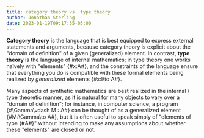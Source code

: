 ```yaml
---
title: category theory vs. type theory
author: Jonathan Sterling
date: 2023-01-19T09:17:55-05:00
---
```



**Category theory** is the language that is best equipped to express external statements and arguments, because category theory is explicit about the "domain of definition" of a given (generalized) element. In contrast, **type theory** is the language of internal mathematics; in type theory one works naïvely with "elements" {#x:A#}, and the constraints of the language ensure that everything you do is compatible with these formal elements being realized by *generalized* elements {#x:I\to A#}.

Many aspects of synthetic mathematics are best realized in the internal / type theoretic manner, as it is natural for many objects to vary over a "domain of definition"; for instance, in computer science, a program {#\Gamma\vdash M : A#} can be thought of as a generalized element {#M:\Gamma\to A#}, but it is often useful to speak simply of "elements of type {#A#}" without intending to make any assumptions about whether these "elements" are closed or not. 
